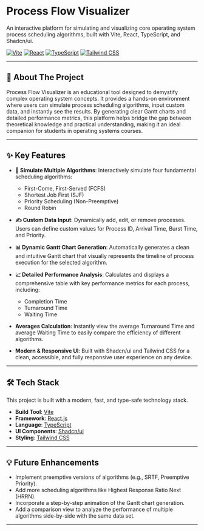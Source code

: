 # Process Flow Visualizer

An interactive platform for simulating and visualizing core operating system process scheduling algorithms, built with Vite, React, TypeScript, and Shadcn/ui.

[![Vite](https://img.shields.io/badge/Vite-5.x-646CFF?logo=vite)](https://vitejs.dev/)
[![React](https://img.shields.io/badge/React-18.x-61DAFB?logo=react)](https://reactjs.org/)
[![TypeScript](https://img.shields.io/badge/TypeScript-5.x-3178C6?logo=typescript)](https://www.typescriptlang.org/)
[![Tailwind CSS](https://img.shields.io/badge/Tailwind_CSS-3.x-06B6D4?logo=tailwindcss)](https://tailwindcss.com/)

---

## 📖 About The Project

Process Flow Visualizer is an educational tool designed to demystify complex operating system concepts. It provides a hands-on environment where users can simulate process scheduling algorithms, input custom data, and instantly see the results. By generating clear Gantt charts and detailed performance metrics, this platform helps bridge the gap between theoretical knowledge and practical understanding, making it an ideal companion for students in operating systems courses.

---

## ✨ Key Features

* **🔄 Simulate Multiple Algorithms**: Interactively simulate four fundamental scheduling algorithms:
    * First-Come, First-Served (FCFS)
    * Shortest Job First (SJF)
    * Priority Scheduling (Non-Preemptive)
    * Round Robin

* **✍️ Custom Data Input**: Dynamically add, edit, or remove processes. Users can define custom values for Process ID, Arrival Time, Burst Time, and Priority.

* **📊 Dynamic Gantt Chart Generation**: Automatically generates a clean and intuitive Gantt chart that visually represents the timeline of process execution for the selected algorithm.

* **📈 Detailed Performance Analysis**: Calculates and displays a comprehensive table with key performance metrics for each process, including:
    * Completion Time
    * Turnaround Time
    * Waiting Time

* **Averages Calculation**: Instantly view the average Turnaround Time and average Waiting Time to easily compare the efficiency of different algorithms.

* **Modern & Responsive UI**: Built with Shadcn/ui and Tailwind CSS for a clean, accessible, and fully responsive user experience on any device.

---

## 🛠️ Tech Stack

This project is built with a modern, fast, and type-safe technology stack.

* **Build Tool**: [Vite](https://vitejs.dev/)
* **Framework**: [React.js](https://reactjs.org/)
* **Language**: [TypeScript](https://www.typescriptlang.org/)
* **UI Components**: [Shadcn/ui](https://ui.shadcn.com/)
* **Styling**: [Tailwind CSS](https://tailwindcss.com/)

---

## 💡 Future Enhancements

* Implement preemptive versions of algorithms (e.g., SRTF, Preemptive Priority).
* Add more scheduling algorithms like Highest Response Ratio Next (HRRN).
* Incorporate a step-by-step animation of the Gantt chart generation.
* Add a comparison view to analyze the performance of multiple algorithms side-by-side with the same data set.

---
